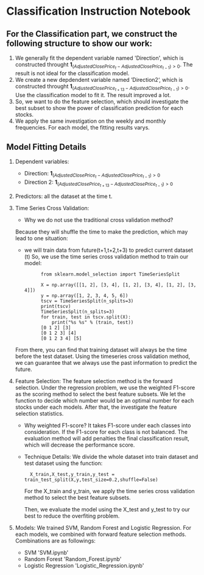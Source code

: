# Classification Instruction Notebook

## For the Classification part, we construct the following structure to show our work:
1. We generally fit the dependent variable named 'Direction', which is constructed throught $\textbf{1}_{(AdjustedClosePrice_{t} - AdjustedClosePrice_{t-1}) > 0}$. The result is not ideal for the classification model.
2. We create a new depdendent variable named ’Direction2‘, which is constructed throught $\textbf{1}_{(AdjustedClosePrice_{t+13} - AdjustedClosePrice_{t-1}) > 0}$. Use the classification model to fit it. The result improved a lot.
3. So, we want to do the feature selection, which should investigate the best subset to show the power of classification prediction for each stocks.
4. We apply the same investigation on the weekly and monthly frequencies. For each model, the fitting results varys. 


## Model Fitting Details
1. Dependent variables: 
    - Direction: $\textbf{1}_{(AdjustedClosePrice_{t} - AdjustedClosePrice_{t-1}) > 0}$
    - Direction 2: $\textbf{1}_{(AdjustedClosePrice_{t+13} - AdjustedClosePrice_{t-1}) > 0}$

2. Predictors: all the dataset at the time t.

3. Time Series Cross Validation:
    - Why we do not use the traditional cross validation method? 
    
    Because they will shuffle the time to make the prediction, which may lead to one situation:
    
    - we will train data from future(t+1,t+2,t+3) to predict current dataset (t)
    So, we use the time series cross validation method to train our model:

                from sklearn.model_selection import TimeSeriesSplit

                X = np.array([[1, 2], [3, 4], [1, 2], [3, 4], [1, 2], [3, 4]])
                y = np.array([1, 2, 3, 4, 5, 6])
                tscv = TimeSeriesSplit(n_splits=3)
                print(tscv)  
                TimeSeriesSplit(n_splits=3)
                for train, test in tscv.split(X):
                    print("%s %s" % (train, test))
                [0 1 2] [3]
                [0 1 2 3] [4]
                [0 1 2 3 4] [5]
    
    From there, you can find that training dataset will always be the time before the test dataset. Using the timeseries cross validation method, we can guarantee that we always use the past information to predict the future.


4. Feature Selection:
    The feature selection method is the forward selection. Under the regression problem, we use the weighted F1-score as the scoring method to select the best feature subsets. We let the function to decide which number would be an optimal number for each stocks under each models. After that, the investigate the feature selection statistics.
    - Why weighted F1-score? It takes F1-score under each classes into consideration. If the F1-score for each class is not balanced. The evaluation method will add penalties the final classification result, which will decrease the performance score. 

    - Technique Details:
    We divide the whole dataset into train dataset and test dataset using the function:

            X_train,X_test,y_train,y_test = train_test_split(X,y,test_size=0.2,shuffle=False)
    
        For the X_train and y_train, we apply the time series cross validation method to select the best feature subsets. 
        
        Then, we evaluate the model using the X_test and y_test to try our best to reduce the overfiting problem.



5. Models:
    We trained SVM, Random Forest and Logistic Regression. For each models, we combined with forward feature selection methods. Combinations are as followings:
    - SVM 'SVM.ipynb'
    - Random Forest 'Random_Forest.ipynb'
    - Logistic Regression 'Logistic_Regression.ipynb'
